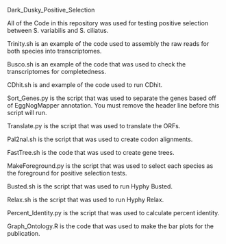 Dark_Dusky_Positive_Selection

All of the Code in this repository was used for testing positive selection between S. variabilis and S. ciliatus. 

Trinity.sh is an example of the code used to assembly the raw reads for both species into transcriptomes.

Busco.sh is an example of the code that was used to check the transcriptomes for completedness.

CDhit.sh is and example of the code used to run CDhit.

Sort_Genes.py is the script that was used to separate the genes based off of EggNogMapper annotation. You must remove the header line before this script will run.

Translate.py is the script that was used to translate the ORFs.

Pal2nal.sh is the script that was used to create codon alignments.

FastTree.sh is the code that was used to create gene trees.

MakeForeground.py is the script that was used to select each species as the foreground for positive selection tests. 

Busted.sh is the script that was used to run Hyphy Busted.

Relax.sh is the script that was used to run Hyphy Relax.

Percent_Identity.py is the script that was used to calculate percent identity.

Graph_Ontology.R is the code that was used to make the bar plots for the publication.

